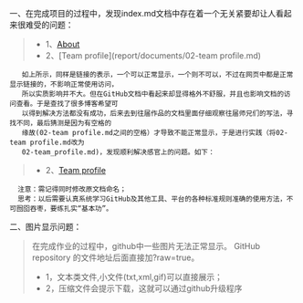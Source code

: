 一、在完成项目的过程中，发现index.md文档中存在着一个无关紧要却让人看起来很难受的问题：
> * 1、[About](report/documents/01-about.md)
> * 2、[Team profile](report/documents/02-team profile.md)

       如上所示，同样是链接的表示，一个可以正常显示，一个则不可以，不过在网页中都是正常显示链接的，不影响正常使用访问，
       所以实质影响并不大。但在GitHub文档中看起来却显得格外不舒服，并且也影响文档的访问查看。于是查找了很多博客希望可
       以得到解决方法都没有成功，后来去到往届作品的文档里面仔细观察往届师兄们的写法，寻找不同，最后猜测是因为有空格的
       缘故(02-team profile.md之间的空格）才导致不能正常显示，于是进行实践（将02-team profile.md改为
       02-team_profile.md)，发现顺利解决感官上的问题。如下：
>* 2、[Team profile](report/documents/02-team_profile.md)

      注意：需记得同时修改原文档命名；
      思考：以后需要认真系统学习GitHub及其他工具、平台的各种标准规则准确的使用方法，不可囫囵吞枣，要练扎实“基本功”。
二、图片显示问题：
>在完成作业的过程中，github中一些图片无法正常显示。
> GitHub repository 的文件地址后面直接加?raw=true。
> * 1，文本类文件,小文件(txt,xml,gif)可以直接展示；
> * 2，压缩文件会提示下载，这就可以通过github升级程序
     

